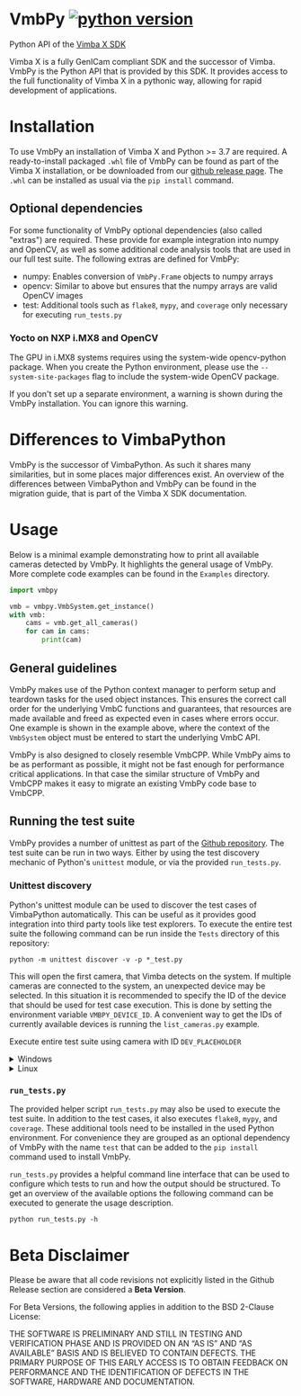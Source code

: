 # VmbPy [![python version](https://img.shields.io/badge/python-3.7+-blue.svg)](https://www.python.org/downloads/)

Python API of the [Vimba X SDK](https://www.alliedvision.com)

Vimba X is a fully GenICam compliant SDK and the successor of Vimba. VmbPy is the Python API that is
provided by this SDK. It provides access to the full functionality of Vimba X in a pythonic way,
allowing for rapid development of applications.

# Installation

To use VmbPy an installation of Vimba X and Python >= 3.7 are required. A ready-to-install packaged
`.whl` file of VmbPy can be found as part of the Vimba X installation, or be downloaded from our
[github release page](https://github.com/alliedvision/VmbPy/releases). The `.whl` can be installed
as usual via the `pip install` command.

## Optional dependencies

For some functionality of VmbPy optional dependencies (also called "extras") are required. These
provide for example integration into numpy and OpenCV, as well as some additional code analysis
tools that are used in our full test suite. The following extras are defined for VmbPy:

- numpy: Enables conversion of `VmbPy.Frame` objects to numpy arrays
- opencv: Similar to above but ensures that the numpy arrays are valid OpenCV images
- test: Additional tools such as `flake8`, `mypy`, and `coverage` only necessary for executing
  `run_tests.py`

### Yocto on NXP i.MX8 and OpenCV

The GPU in i.MX8 systems requires using the system-wide opencv-python package. When you create the
Python environment, please use the `--system-site-packages` flag to include the system-wide OpenCV
package.

If you don't set up a separate environment, a warning is shown during the VmbPy installation. You
can ignore this warning.

# Differences to VimbaPython

VmbPy is the successor of VimbaPython. As such it shares many similarities, but in some places major
differences exist. An overview of the differences between VimbaPython and VmbPy can be found in the
migration guide, that is part of the Vimba X SDK documentation.

# Usage

Below is a minimal example demonstrating how to print all available cameras detected by VmbPy. It
highlights the general usage of VmbPy. More complete code examples can be found in the `Examples`
directory.

```python
import vmbpy

vmb = vmbpy.VmbSystem.get_instance()
with vmb:
    cams = vmb.get_all_cameras()
    for cam in cams:
        print(cam)
```

## General guidelines

VmbPy makes use of the Python context manager to perform setup and teardown tasks for the used
object instances. This ensures the correct call order for the underlying VmbC functions and
guarantees, that resources are made available and freed as expected even in cases where errors
occur. One example is shown in the example above, where the context of the `VmbSystem` object must
be entered to start the underlying VmbC API.

VmbPy is also designed to closely resemble VmbCPP. While VmbPy aims to be as performant as possible,
it might not be fast enough for performance critical applications. In that case the similar
structure of VmbPy and VmbCPP makes it easy to migrate an existing VmbPy code base to VmbCPP.

## Running the test suite

VmbPy provides a number of unittest as part of the [Github
repository](https://github.com/alliedvision/VmbPy). The test suite can be run in two ways. Either by
using the test discovery mechanic of Python's `unittest` module, or via the provided `run_tests.py`.

### Unittest discovery

Python's unittest module can be used to discover the test cases of VimbaPython automatically. This
can be useful as it provides good integration into third party tools like test explorers. To execute
the entire test suite the following command can be run inside the `Tests` directory of this
repository:

```
python -m unittest discover -v -p *_test.py
```

This will open the first camera, that Vimba detects on the system. If multiple cameras are connected
to the system, an unexpected device may be selected. In this situation it is recommended to specify
the ID of the device that should be used for test case execution. This is done by setting the
environment variable `VMBPY_DEVICE_ID`. A convenient way to get the IDs of currently available
devices is running the `list_cameras.py` example.

Execute entire test suite using camera with ID `DEV_PLACEHOLDER`

<details><summary>Windows</summary>

```
set VMBPY_DEVICE_ID=DEV_PLACEHOLDER
python -m unittest discover -v -p *_test.py
```
</details>

<details><summary>Linux</summary>

```
export VMBPY_DEVICE_ID=DEV_PLACEHOLDER
python -m unittest discover -v -p *_test.py
```
</details>

### `run_tests.py`

The provided helper script `run_tests.py` may also be used to execute the test suite. In addition to
the test cases, it also executes `flake8`, `mypy`, and `coverage`. These additional tools need to be
installed in the used Python environment. For convenience they are grouped as an optional dependency
of VmbPy with the name `test` that can be added to the `pip install` command used to install VmbPy.

`run_tests.py` provides a helpful command line interface that can be used to configure which tests
to run and how the output should be structured. To get an overview of the available options the
following command can be executed to generate the usage description.

```
python run_tests.py -h
```

# Beta Disclaimer

Please be aware that all code revisions not explicitly listed in the Github Release section are
considered a **Beta Version**.

For Beta Versions, the following applies in addition to the BSD 2-Clause License:

THE SOFTWARE IS PRELIMINARY AND STILL IN TESTING AND VERIFICATION PHASE AND IS PROVIDED ON AN “AS
IS” AND “AS AVAILABLE” BASIS AND IS BELIEVED TO CONTAIN DEFECTS. THE PRIMARY PURPOSE OF THIS EARLY
ACCESS IS TO OBTAIN FEEDBACK ON PERFORMANCE AND THE IDENTIFICATION OF DEFECTS IN THE SOFTWARE,
HARDWARE AND DOCUMENTATION.
